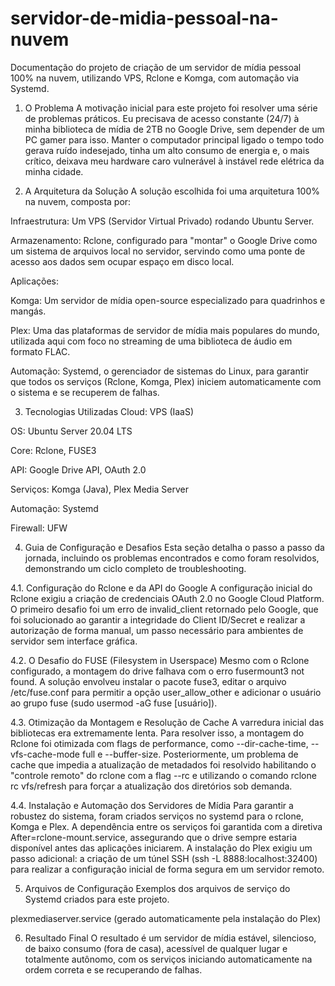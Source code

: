 # servidor-de-midia-pessoal-na-nuvem
Documentação do projeto de criação de um servidor de mídia pessoal 100% na nuvem, utilizando VPS, Rclone e Komga, com automação via Systemd.

1. O Problema
A motivação inicial para este projeto foi resolver uma série de problemas práticos. Eu precisava de acesso constante (24/7) à minha biblioteca de mídia de 2TB no Google Drive, sem depender de um PC gamer para isso. Manter o computador principal ligado o tempo todo gerava ruído indesejado, tinha um alto consumo de energia e, o mais crítico, deixava meu hardware caro vulnerável à instável rede elétrica da minha cidade.

2. A Arquitetura da Solução
A solução escolhida foi uma arquitetura 100% na nuvem, composta por:

Infraestrutura: Um VPS (Servidor Virtual Privado) rodando Ubuntu Server.

Armazenamento: Rclone, configurado para "montar" o Google Drive como um sistema de arquivos local no servidor, servindo como uma ponte de acesso aos dados sem ocupar espaço em disco local.

Aplicações:

Komga: Um servidor de mídia open-source especializado para quadrinhos e mangás.

Plex: Uma das plataformas de servidor de mídia mais populares do mundo, utilizada aqui com foco no streaming de uma biblioteca de áudio em formato FLAC.

Automação: Systemd, o gerenciador de sistemas do Linux, para garantir que todos os serviços (Rclone, Komga, Plex) iniciem automaticamente com o sistema e se recuperem de falhas.

3. Tecnologias Utilizadas
Cloud: VPS (IaaS)

OS: Ubuntu Server 20.04 LTS

Core: Rclone, FUSE3

API: Google Drive API, OAuth 2.0

Serviços: Komga (Java), Plex Media Server

Automação: Systemd

Firewall: UFW

4. Guia de Configuração e Desafios
Esta seção detalha o passo a passo da jornada, incluindo os problemas encontrados e como foram resolvidos, demonstrando um ciclo completo de troubleshooting.

4.1. Configuração do Rclone e da API do Google
A configuração inicial do Rclone exigiu a criação de credenciais OAuth 2.0 no Google Cloud Platform. O primeiro desafio foi um erro de invalid_client retornado pelo Google, que foi solucionado ao garantir a integridade do Client ID/Secret e realizar a autorização de forma manual, um passo necessário para ambientes de servidor sem interface gráfica.

4.2. O Desafio do FUSE (Filesystem in Userspace)
Mesmo com o Rclone configurado, a montagem do drive falhava com o erro fusermount3 not found. A solução envolveu instalar o pacote fuse3, editar o arquivo /etc/fuse.conf para permitir a opção user_allow_other e adicionar o usuário ao grupo fuse (sudo usermod -aG fuse [usuário]).

4.3. Otimização da Montagem e Resolução de Cache
A varredura inicial das bibliotecas era extremamente lenta. Para resolver isso, a montagem do Rclone foi otimizada com flags de performance, como --dir-cache-time, --vfs-cache-mode full e --buffer-size. Posteriormente, um problema de cache que impedia a atualização de metadados foi resolvido habilitando o "controle remoto" do rclone com a flag --rc e utilizando o comando rclone rc vfs/refresh para forçar a atualização dos diretórios sob demanda.

4.4. Instalação e Automação dos Servidores de Mídia
Para garantir a robustez do sistema, foram criados serviços no systemd para o rclone, Komga e Plex. A dependência entre os serviços foi garantida com a diretiva After=rclone-mount.service, assegurando que o drive sempre estaria disponível antes das aplicações iniciarem. A instalação do Plex exigiu um passo adicional: a criação de um túnel SSH (ssh -L 8888:localhost:32400) para realizar a configuração inicial de forma segura em um servidor remoto.

5. Arquivos de Configuração
Exemplos dos arquivos de serviço do Systemd criados para este projeto.


plexmediaserver.service (gerado automaticamente pela instalação do Plex)

6. Resultado Final
O resultado é um servidor de mídia estável, silencioso, de baixo consumo (fora de casa), acessível de qualquer lugar e totalmente autônomo, com os serviços iniciando automaticamente na ordem correta e se recuperando de falhas.

